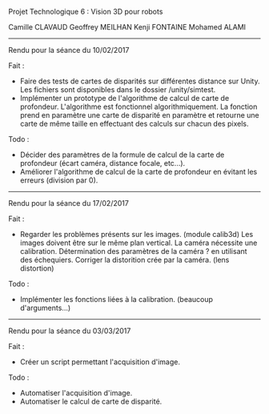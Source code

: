 Projet Technologique 6 : Vision 3D pour robots

Camille CLAVAUD Geoffrey MEILHAN Kenji FONTAINE Mohamed ALAMI

-----
Rendu pour la séance du 10/02/2017

Fait :
- Faire des tests de cartes de disparités sur différentes distance sur Unity.
Les fichiers sont disponibles dans le dossier /unity/simtest.
- Implémenter un prototype de l'algorithme de calcul de carte de profondeur.
L'algorithme est fonctionnel algorithmiquement. La fonction prend en paramètre
une carte de disparité en paramètre et retourne une carte de même taille en
effectuant des calculs sur chacun des pixels.

Todo :
- Décider des paramètres de la formule de calcul de la carte de profondeur
(écart caméra, distance focale, etc...).
- Améliorer l'algorithme de calcul de la carte de profondeur en évitant les
erreurs (division par 0).

-----
Rendu pour la séance du 17/02/2017

Fait :
- Regarder les problèmes présents sur les images. (module calib3d)
Les images doivent être sur le même plan vertical.
La caméra nécessite une calibration. Détermination des paramètres de la caméra ?
en utilisant des échequiers.
Corriger la distorition crée par la caméra. (lens distortion)

Todo :
- Implémenter les fonctions liées à la calibration. (beaucoup d'arguments...)

----
Rendu pour la séance du 03/03/2017

Fait :
- Créer un script permettant l'acquisition d'image.

Todo :
- Automatiser l'acquisition d'image.
- Automatiser le calcul de carte de disparité.
